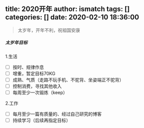 title: 2020开年
author: ismatch
tags: []
categories: []
date: 2020-02-10 18:36:00
---
> 太岁年，开年不利，祝祖国安康

##### 太岁年目标
1.生活
- [ ] 按时、规律作息
- [ ] 增重，暂定目标70KG
- [ ] 成熟、气质（走路不玩手机、不驼背、坐姿端正不驼背）
- [ ] 控制消费，寻找其他收入
- [ ] 每周至少一次锻炼（keep）

2.工作
- [ ] 每月至少一篇有质量的、经过自己研究的博客
- [ ] 持续学习（后续再指定目标）